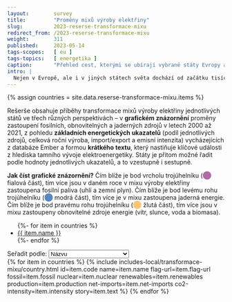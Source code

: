 ```yaml
---
layout:        survey
title:         "Proměny mixů výroby elektřiny"
slug:          2023-reserse-transformace-mixu
redirect_from: /2023-reserse-transformace-mixu
weight:        311
published:     2023-05-14
tags-scopes:   [ eu ]
tags-topics:   [ energetika ]
caption:       "Přehled cest, kterými se ubírají vybrané státy Evropy a světa v transformaci mixu výroby elektřiny."
intro: |
  Nejen v Evropě, ale i v jiných státech světa dochází od začátku tisíciletí k proměně mixů výroby elektřiny a rolí jednotlivých zdrojů. V souvislosti s klimatickými cíly pro snižování emisí skleníkových plynů dochází k útlumu elektřiny z fosilních paliv, především z uhlí, a více či méně se zvyšuje zastoupení obnovitelných zdrojů – hlavně větrných a solárních. V několika státech hraje nadále důležitou roli jaderná energetika, avšak přístup k ní se napříč státy liší – zatímco některé v ní vidí cestu k dekarbonizaci (Česko nebo Francie), jiné se rozhodly pro její úplné opuštění (Německo či Itálie).
---
```


{% assign countries = site.data.reserse-transformace-mixu.items %}

Rešerše obsahuje příběhy transformace mixů výroby elektřiny jednotlivých států ve třech různých perspektivách – v **grafickém znázornění** proměny zastoupení fosilních, obnovitelných a jaderných zdrojů v letech 2000 až 2021, z pohledu **základních energetických ukazatelů** (podíl jednotlivých zdrojů, celková roční výroba, import/export a emisní intenzita) vycházejících z databáze Ember a formou **krátkého textu**, který nastiňuje klíčové události z hlediska tamního vývoje elektroenergetiky. Státy je přitom možné řadit podle hodnoty jednotlivých ukazatelů, a to vzestupně i sestupně.

**Jak číst grafické znázornění?** Čím blíže je bod vrcholu trojúhelníku (<span style="color:#af69a6">⬤</span> fialová část), tím více jsou v daném roce v mixu výroby elektřiny zastoupena fosilní paliva (uhlí a zemní plyn). Čím blíže je bod levému rohu trojúhelníku (<span style="color:#5988bf">⬤</span> modrá část), tím více je v mixu zastoupena jaderná energie. Čím blíže je bod pravému rohu trojúhelníku (<span style="color:#fcc679">⬤</span> žlutá část), tím více jsou v mixu zastoupeny obnovitelné zdroje energie (vítr, slunce, voda a biomasa).

<ul class="inline-bullet-list">
    {%- for item in countries %}
    <li><a href="#{{ item.code }}">{{ item.name }}</a></li>
    {%- endfor %}
</ul>

<div class="d-none justify-content-end align-items-center">
    <label class="mb-0 mr-2" for="mixes-sort-property-selector">Seřadit podle:</label>
    <select id="mixes-sort-property-selector" class="custom-select w-auto" value="name">
        <option value="name">Názvu</option>
        <option value="fossil">Podílu fosilních paliv</option>
        <option value="nuclear">Podílu jádra</option>
        <option value="renewables">Podílu obnovitelných zdrojů</option>
        <option value="production">Celkové roční výroby</option>
        <!-- FIXME: Broken for now. localeCompare() does not take the minus sign into account. -->
        <option value="netImports">Čistého importu/exportu</option>
        <option value="co2Intensity">Emisní intenzity</option>
    </select>
    <a class="btn btn-secondary sort-order-selector" href="{{ page.url }}">
        <i class="fas fa-arrow-down-a-z"></i>
    </a>
</div>

<div id="mix-transformation-survey-countries">
    {% for item in countries %}
    {% include includes-local/transformace-mixu/country.html
        id=item.code
        name=item.name
        flag-url=item.flag-url
        fossil=item.fossil
        nuclear=item.nuclear
        renewables=item.renewables
        production=item.production
        net-imports=item.net-imports
        co2-intensity=item.intensity
        story=item.text
    %}
    {% endfor %}
</div>

<script>
document.addEventListener('DOMContentLoaded', () => {
    const alphabeticProperties = ['name'];
    const $propertySelector = $('#mixes-sort-property-selector');
    const $sortOrderButton = $propertySelector.siblings('.sort-order-selector').first();
    const $countryCards = $('#mix-transformation-survey-countries > .card');
    let sortProperty = $propertySelector[0].value;
    // 1 = ascending (A→Z, 0→9), -1 = descending (Z→A, 9→0)
    let sortOrder = 1;

    $propertySelector.parent().removeClass('d-none').addClass('d-flex');

    const sortCards = () => {
        // Update UI.
        if (alphabeticProperties.includes(sortProperty)) {
            if (sortOrder === 1) {
                $sortOrderButton.find('i')[0].className = 'fas fa-arrow-down-a-z';
            } else {
                $sortOrderButton.find('i')[0].className = 'fas fa-arrow-down-z-a';
            }
        } else {
            if (sortOrder === 1) {
                $sortOrderButton.find('i')[0].className = 'fas fa-arrow-down-1-9';
            } else {
                $sortOrderButton.find('i')[0].className = 'fas fa-arrow-down-9-1';
            }
        }

        // Sort the cards using CSS order property.
        const compare = (a, b) => {
            const propA = a.dataset[sortProperty];
            const propB = b.dataset[sortProperty];
            return sortOrder * propA.localeCompare(propB, 'cs', { numeric: true });
        };

        $countryCards.get().sort(compare).forEach((card, i) => {
            card.style.order = 1 + i;
        });
    };

    $sortOrderButton.on('click', (event) => {
        sortOrder *= -1;
        sortCards();
        event.preventDefault();
    });

    $propertySelector.on('change', ({ target }) => {
        sortProperty = target.value;
        sortCards();
    });
});
</script>
